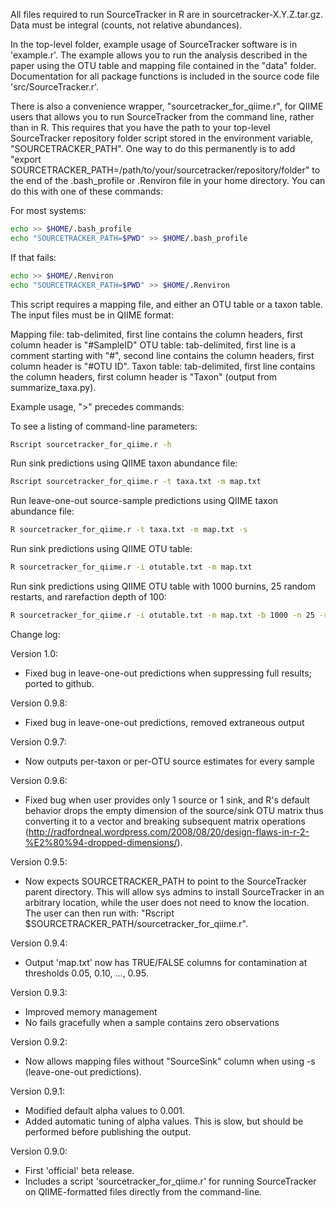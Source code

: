 All files required to run SourceTracker in R are in sourcetracker-X.Y.Z.tar.gz. Data must be integral (counts, not relative abundances).

In the top-level folder, example usage of SourceTracker software is in 'example.r'. The example allows you to run the analysis described in the paper using the OTU table and mapping file contained in the "data" folder. Documentation for all package functions is included in the source code file 'src/SourceTracker.r'.

There is also a convenience wrapper, "sourcetracker_for_qiime.r", for QIIME users that allows you to run SourceTracker from the command line, rather than in R. This requires that you have the path to your top-level SourceTracker repository folder script stored in the environment variable, "SOURCETRACKER_PATH". One way to do this permanently is to add "export SOURCETRACKER_PATH=/path/to/your/sourcetracker/repository/folder" to the end of the .bash_profile or .Renviron file in your home directory. You can do this with one of these commands:

For most systems:
```bash
echo >> $HOME/.bash_profile
echo "SOURCETRACKER_PATH=$PWD" >> $HOME/.bash_profile
```

If that fails:
```bash
echo >> $HOME/.Renviron
echo "SOURCETRACKER_PATH=$PWD" >> $HOME/.Renviron
```

This script requires a mapping file, and either an OTU table or a taxon table. The input files must be in QIIME format:

Mapping file: tab-delimited, first line contains the column headers, first column header is "#SampleID"
OTU table: tab-delimited, first line is a comment starting with "#", second line contains the column headers, first column header is "#OTU ID".
Taxon table: tab-delimited, first line contains the column headers, first column header is "Taxon" (output from summarize_taxa.py).

Example usage, ">" precedes commands:

To see a listing of command-line parameters:
```bash
Rscript sourcetracker_for_qiime.r -h
```

Run sink predictions using QIIME taxon abundance file:
```bash
Rscript sourcetracker_for_qiime.r -t taxa.txt -m map.txt
```

Run leave-one-out source-sample predictions using QIIME taxon abundance file:
```bash
R sourcetracker_for_qiime.r -t taxa.txt -m map.txt -s
```

Run sink predictions using QIIME OTU table:
```bash
R sourcetracker_for_qiime.r -i otutable.txt -m map.txt
```

Run sink predictions using QIIME OTU table with 1000 burnins, 25 random restarts, and rarefaction depth of 100:
```bash
R sourcetracker_for_qiime.r -i otutable.txt -m map.txt -b 1000 -n 25 -r 100
```

Change log:

Version 1.0:
 - Fixed bug in leave-one-out predictions when suppressing full results; ported to github.

Version 0.9.8:
 - Fixed bug in leave-one-out predictions, removed extraneous output

Version 0.9.7:
 - Now outputs per-taxon or per-OTU source estimates for every sample

Version 0.9.6:
 - Fixed bug when user provides only 1 source or 1 sink, and R's default behavior drops the empty dimension of the source/sink OTU matrix thus converting it to a vector and breaking subsequent matrix operations (http://radfordneal.wordpress.com/2008/08/20/design-flaws-in-r-2-%E2%80%94-dropped-dimensions/).

Version 0.9.5:
 - Now expects SOURCETRACKER_PATH to point to the SourceTracker parent directory. This will allow sys admins to install SourceTracker in an arbitrary location, while the user does not need to know the location. The user can then run with: "Rscript $SOURCETRACKER_PATH/sourcetracker_for_qiime.r". 

Version 0.9.4:
 - Output 'map.txt' now has TRUE/FALSE columns for contamination at thresholds 0.05, 0.10, ..., 0.95.

Version 0.9.3:
 - Improved memory management
 - No fails gracefully when a sample contains zero observations

Version 0.9.2:
 - Now allows mapping files without "SourceSink" column when using -s (leave-one-out predictions).

Version 0.9.1:
 - Modified default alpha values to 0.001.
 - Added automatic tuning of alpha values. This is slow, but should be performed before publishing the output.

Version 0.9.0:
 - First 'official' beta release.
 - Includes a script 'sourcetracker_for_qiime.r' for running SourceTracker on QIIME-formatted files directly from the command-line.

